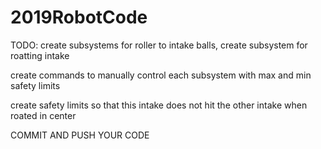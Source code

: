 # 2019RobotCode

TODO: create subsystems for roller to intake balls, create subsystem for roatting intake

create commands to manually control each subsystem with max and min safety limits 

create safety limits so that this intake does not hit the other intake when roated in center

COMMIT AND PUSH YOUR CODE
